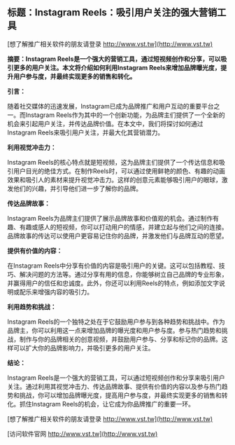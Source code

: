 ## **标题：Instagram Reels：吸引用户关注的强大营销工具**

[想了解推广相关软件的朋友请登录 http://www.vst.tw](http://www.vst.tw)

**摘要：Instagram Reels是一个强大的营销工具，通过短视频创作和分享，可以吸引更多的用户关注。本文将介绍如何利用Instagram Reels来增加品牌曝光度，提升用户参与度，并最终实现更多的销售和转化。**

**引言：**

随着社交媒体的迅速发展，Instagram已成为品牌推广和用户互动的重要平台之一。而Instagram Reels作为其中的一个创新功能，为品牌主们提供了一个全新的机会来引起用户关注，并传达品牌价值。在本文中，我们将探讨如何通过Instagram Reels来吸引用户关注，并最大化其营销潜力。

**利用视觉冲击力：**

Instagram Reels的核心特点就是短视频，这为品牌主们提供了一个传达信息和吸引用户目光的绝佳方式。在制作Reels时，可以通过使用鲜艳的颜色、有趣的动画效果和吸引人的素材来提升视觉冲击力。这样的创意元素能够吸引用户的眼球，激发他们的兴趣，并引导他们进一步了解你的品牌。

**传达品牌故事：**

Instagram Reels为品牌主们提供了展示品牌故事和价值观的机会。通过制作有趣、有趣或感人的短视频，你可以打动用户的情感，并建立起与他们之间的连接。品牌故事的传达可以使用户更容易记住你的品牌，并激发他们与品牌互动的愿望。

**提供有价值的内容：**

在Instagram Reels中分享有价值的内容是吸引用户的关键。这可以包括教程、技巧、解决问题的方法等。通过分享有用的信息，你能够树立自己品牌的专业形象，并赢得用户的信任和忠诚度。此外，你还可以利用Reels的特点，例如添加文字说明或配乐来增强内容的吸引力。

**利用趋势和挑战：**

Instagram Reels的一个独特之处在于它鼓励用户参与到各种趋势和挑战中。作为品牌主，你可以利用这一点来增加品牌的曝光度和用户参与度。参与热门趋势和挑战，制作与你的品牌相关的创意视频，并鼓励用户参与、分享和标记你的品牌。这样可以扩大你的品牌影响力，并吸引更多的用户关注。

**结论：**

Instagram Reels是一个强大的营销工具，可以通过短视频创作和分享来吸引用户关注。通过利用其视觉冲击力、传达品牌故事、提供有价值的内容以及参与热门趋势和挑战，你可以增加品牌曝光度，提高用户参与度，并最终实现更多的销售和转化。抓住Instagram Reels的机会，让它成为你品牌推广的重要一环。

[想了解推广相关软件的朋友请登录 http://www.vst.tw](http://www.vst.tw)


[访问软件官网 http://www.vst.tw](http://www.vst.tw)
